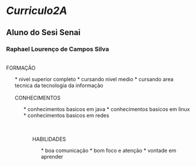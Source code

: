# <i> Curriculo2A </i>
## Aluno do Sesi Senai
### <b> Raphael Lourenço de Campos Silva </b>

<br />
FORMAÇÃO 
<ol>
* nivel superior completo
* cursando nivel medio 
* cursando area tecnica da tecnologia da informação 
<br />

<br />
CONHECIMENTOS
<ol>
* conhecimentos basicos em java
* conhecimentos basicos em linux
* conhecimentos basicos em redes
<ol>
<br />

<br />
HABILIDADES 
<ol>
* boa comunicação 
* bom foco e atenção 
* vontade em aprender 
<br />
